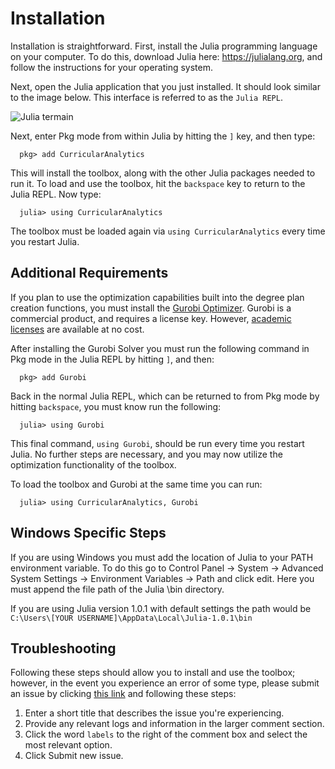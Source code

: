 # Installation

Installation is straightforward.  First, install the Julia programming language on your computer.  To do this, download Julia here: https://julialang.org, and follow the instructions for your operating system.

Next, open the Julia application that you just installed. It should look similar to the image below. This interface is referred to as the `Julia REPL`.

![Julia termain](https://s3.amazonaws.com/curricularanalytics.jl/julia-command-line.png)

Next, enter Pkg mode from within Julia by hitting the `]` key, and then type:
```julia-repl
  pkg> add CurricularAnalytics
```
This will install the toolbox, along with the other Julia packages needed to run it. To load and use the toolbox, hit the `backspace` key to return to the Julia REPL. Now type:
```julia-repl
  julia> using CurricularAnalytics
```
The toolbox must be loaded again via `using CurricularAnalytics` every time you restart Julia.

## Additional Requirements

If you plan to use the optimization capabilities built into the degree plan creation functions, you must install the [Gurobi Optimizer](https://www.gurobi.com/downloads/gurobi-optimizer-eula/). Gurobi is a commercial product, and requires a license key. However, [academic licenses](https://www.gurobi.com/downloads/end-user-license-agreement-academic/) are available at no cost.

After installing the Gurobi Solver you must run the following command in Pkg mode in the Julia REPL by hitting `]`, and then:
```julia-repl
  pkg> add Gurobi
```
Back in the normal Julia REPL, which can be returned to from Pkg mode by hitting `backspace`, you must know run the following:
```julia-repl
  julia> using Gurobi
```
This final command, `using Gurobi`, should be run every time you restart Julia. No further steps are necessary, and you may now utilize the optimization functionality of the toolbox.

 To load the toolbox and Gurobi at the same time you can run: 
```julia-repl
  julia> using CurricularAnalytics, Gurobi
```

## Windows Specific Steps
If you are using Windows you must add the location of Julia to your PATH environment variable. To do this go to Control Panel -> System -> Advanced System Settings -> Environment Variables -> Path and click edit. Here you must append the file path of the Julia \bin directory.

If you are using Julia version 1.0.1 with default settings the path would be `C:\Users\[YOUR USERNAME]\AppData\Local\Julia-1.0.1\bin`

## Troubleshooting

Following these steps should allow you to install and use the toolbox; however, in the event you experience an error of some type, please submit an issue by clicking [this link](https://github.com/heileman/CurricularAnalytics.jl/issues/new) and following these steps:

1. Enter a short title that describes the issue you're experiencing.
2. Provide any relevant logs and information in the larger comment section.
3. Click the word `labels` to the right of the comment box and select the most relevant option.
4. Click Submit new issue.